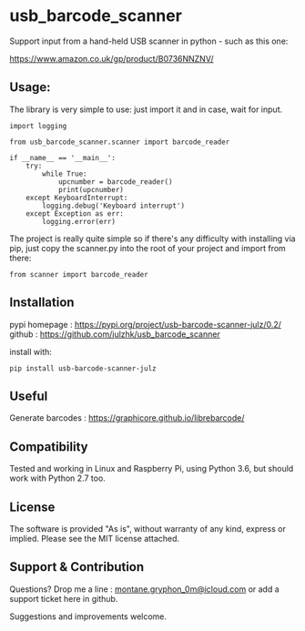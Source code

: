 # usb_barcode_scanner

Support input from a hand-held USB scanner in python - such as this one: 

https://www.amazon.co.uk/gp/product/B0736NNZNV/


Usage:
--

The library is very simple to use: just import it and in case, wait for input.

```
import logging

from usb_barcode_scanner.scanner import barcode_reader

if __name__ == '__main__':
    try:
        while True:
            upcnumber = barcode_reader()
            print(upcnumber)
    except KeyboardInterrupt:
        logging.debug('Keyboard interrupt')
    except Exception as err:
        logging.error(err)
```

The project is really quite simple so if there's any difficulty with installing via pip, just copy the 
scanner.py into the root of your project and import from there: 
```
from scanner import barcode_reader
```

Installation
--
pypi homepage : https://pypi.org/project/usb-barcode-scanner-julz/0.2/
github : https://github.com/julzhk/usb_barcode_scanner

install with:
```
pip install usb-barcode-scanner-julz
```

Useful 
--
Generate barcodes : https://graphicore.github.io/librebarcode/

Compatibility
--

Tested and working in Linux and Raspberry Pi, using Python 3.6, but should work with Python 2.7 too.

License
--
The software is provided "As is", without warranty of any kind, express or implied. 
Please see the MIT license attached. 

Support & Contribution
--
Questions? Drop me a line : montane.gryphon_0m@icloud.com
 or add a support ticket here in github.

Suggestions and improvements welcome.

